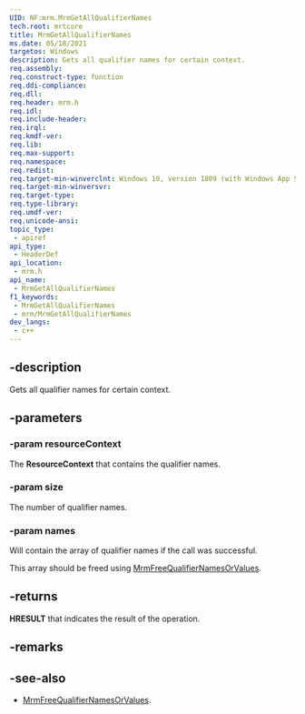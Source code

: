 ```yaml
---
UID: NF:mrm.MrmGetAllQualifierNames
tech.root: mrtcore 
title: MrmGetAllQualifierNames
ms.date: 05/18/2021 
targetos: Windows
description: Gets all qualifier names for certain context.
req.assembly: 
req.construct-type: function
req.ddi-compliance: 
req.dll: 
req.header: mrm.h
req.idl: 
req.include-header: 
req.irql: 
req.kmdf-ver: 
req.lib: 
req.max-support: 
req.namespace: 
req.redist: 
req.target-min-winverclnt: Windows 10, version 1809 (with Windows App SDK 0.5 or later) 
req.target-min-winversvr: 
req.target-type: 
req.type-library: 
req.umdf-ver: 
req.unicode-ansi: 
topic_type:
 - apiref
api_type:
 - HeaderDef
api_location:
 - mrm.h
api_name:
 - MrmGetAllQualifierNames
f1_keywords:
 - MrmGetAllQualifierNames
 - mrm/MrmGetAllQualifierNames
dev_langs:
 - c++
---
```


## -description

Gets all qualifier names for certain context.

## -parameters

### -param resourceContext

The **ResourceContext** that contains the qualifier names.

### -param size

The number of qualifier names.

### -param names

Will contain the array of qualifier names if the call was successful.

This array should be freed using [MrmFreeQualifierNamesOrValues](nf-mrm-mrmfreequalifiernamesorvalues.md).

## -returns

**HRESULT** that indicates the result of the operation.

## -remarks

## -see-also

- [MrmFreeQualifierNamesOrValues](nf-mrm-mrmfreequalifiernamesorvalues.md).
